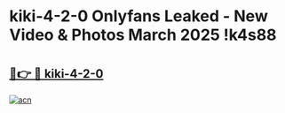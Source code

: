 # kiki-4-2-0 Onlyfans Leaked - New Video & Photos March 2025 !k4s88

# <h2><a href="https://4vl2u7.iuczelnia.edu.pl?title=kiki-4-2-0&ref=k4s88">🔗👉 🔴 kiki-4-2-0</a></h2>

[![acn](https://github.com/user-attachments/assets/0f9c940e-d8b0-45ae-aac7-cd30a18b3e1c)](https://4vl2u7.iuczelnia.edu.pl?title=kiki-4-2-0&ref=k4s88)


